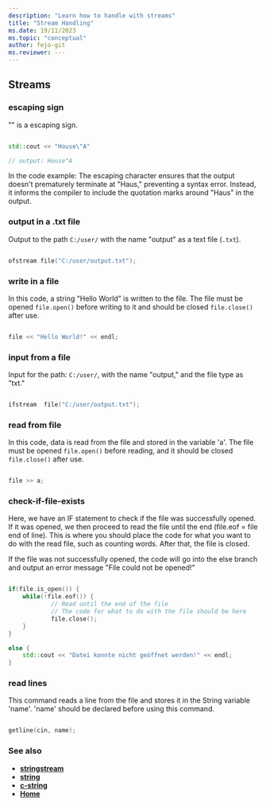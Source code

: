 ```yaml
---
description: "Learn how to handle with streams"
title: "Stream Handling"
ms.date: 19/11/2023
ms.topic: "conceptual"
author: fejo-git
ms.reviewer: ---
---
```


## Streams

### escaping sign

"\" is a escaping sign.

```cpp

std::cout << "House\"A"

// output: House"A

```

In the code example: The escaping character ensures that the output doesn't prematurely terminate at "Haus," preventing a syntax error. Instead, it informs the compiler to include the quotation marks around "Haus" in the output.

### output in a .txt file

Output to the path `C:/user/` with the name "output" as a text file (`.txt`).

```cpp

ofstream file("C:/user/output.txt");

```

### write in a file

In this code, a string "Hello World" is written to the file. The file must be opened `file.open()` before writing to it and should be closed `file.close()` after use.

```cpp

file << "Hello World!" << endl;

```

### input from a file

Input for the path: `C:/user/`, with the name "output," and the file type as "txt."

```cpp

ifstream  file("C:/user/output.txt");

```

### read from file

In this code, data is read from the file and stored in the variable 'a'. The file must be opened `file.open()` before reading, and it should be closed `file.close()` after use.

```cpp

file >> a;

```

### check-if-file-exists

Here, we have an IF statement to check if the file was successfully opened. If it was opened, we then proceed to read the file until the end (file.eof = file end of line). This is where you should place the code for what you want to do with the read file, such as counting words. After that, the file is closed.

If the file was not successfully opened, the code will go into the else branch and output an error message "File could not be opened!"

```cpp

if(file.is_open()) {
    while(!file.eof()) {
            // Read until the end of the file
            // The code for what to do with the file should be here
            file.close();
    }
}

else {
    std::cout << "Datei konnte nicht geöffnet werden!" << endl;
}

```

### read lines

This command reads a line from the file and stores it in the String variable 'name'. 'name' should be declared before using this command.

```cpp

getline(cin, name);

```

### See also

- **[stringstream](../docs/stringstream.md)**
- **[string](../docs/string.md)**
- **[c-string](../docs/c-string.md)**
- **[Home](../README.md)**
